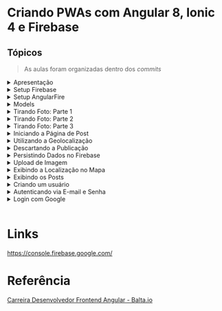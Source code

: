 # Criando PWAs com Angular 8, Ionic 4 e Firebase

## Tópicos

> As aulas foram organizadas dentro dos _commits_

<details><summary>Apresentação</summary>

<br>

</details>

<details><summary>Setup Firebase</summary>

<br>

https://console.firebase.google.com/

## Adicionar projeto

- Adicionar projeto **baltagram**
- Ativar o Google Analytics neste projeto? **Não**
- Criar projeto

## Web

- Registrar app **baltagram**
- Não configurar o **Firebase Hosting**
- Registrar app

```html
<script type="module">
  // Import the functions you need from the SDKs you need
  import { initializeApp } from "https://www.gstatic.com/firebasejs/9.6.10/firebase-app.js";
  // TODO: Add SDKs for Firebase products that you want to use
  // https://firebase.google.com/docs/web/setup#available-libraries

  // Your web app's Firebase configuration
  const firebaseConfig = {
    apiKey: "AIzaSyB97lNxa_8W6Ji4g6s_j8amt82WJQ5W6zw",
    authDomain: "baltagram-8998a.firebaseapp.com",
    projectId: "baltagram-8998a",
    storageBucket: "baltagram-8998a.appspot.com",
    messagingSenderId: "1032944191438",
    appId: "1:1032944191438:web:cd60510195eb9471980d9f",
  };

  // Initialize Firebase
  const app = initializeApp(firebaseConfig);
</script>
```

## Autenticação

Adicionar fornecedores

- Provedor nativo: E-mail/ senha > Ativar
- Outros provedores: Google > Ativar

## Database

Firestore Database

- Criar banco de dados
- Iniciar no modo teste

```json
rules_version = '2';
service cloud.firestore {
  match /databases/{database}/documents {
    match /{document=**} {
      allow read, write;
    }
  }
}
```

## Storage

```json
rules_version = '2';
service firebase.storage {
  match /b/{bucket}/o {
    match /{allPaths=**} {
      allow read, write;
    }
  }
}
```

- Publicar

</details>

<details><summary>Setup AngularFire</summary>

<br>

```ps
ionic start baltagram blank

npm install firebase @angular/fire --save
```

</details>

<details><summary>Models</summary>

<br>

</details>

<details><summary>Tirando Foto: Parte 1</summary>

<br>

```ps
ionic generate page pages/take-photo

ionic serve --lab
```

</details>

<details><summary>Tirando Foto: Parte 2</summary>

<br>

</details>

<details><summary>Tirando Foto: Parte 3</summary>

<br>

</details>

<details><summary>Iniciando a Página de Post</summary>

<br>

```ps
ionic generate page pages/post
```

</details>

<details><summary>Utilizando a Geolocalização</summary>

<br>

</details>

<details><summary>Descartando a Publicação</summary>

<br>

</details>

<details><summary>Persistindo Dados no Firebase</summary>

<br>

Após publicar verificar a coleção e o documento criado no console do Firebase

</details>

<details><summary>Upload de Imagem</summary>

<br>

Após publicar verificar a coleção e o documento persistidos no banco de dados, e a imagem carregada no Storage, a partir do console do Firebase

</details>

<details><summary>Exibindo a Localização no Mapa</summary>

<br>

```ps
ionic generate page pages/map
```

https://developers.google.com/maps/documentation/javascript/get-api-key?hl=en#key

Criar uma credencial
Habilitar **Maps Embed API**

</details>

<details><summary>Exibindo os Posts</summary>

<br>

- Incluir um post
- Adicionar um documento a partir do Firebase

```
description: "Teste"
image: https://via.placeholder.com/500
location: <vazio>
```

</details>

<details><summary>Criando um usuário</summary>

<br>

```ps
ionic generate page pages/login
ionic generate page pages/signup
```

Verificar o usuário criado na autenticação do Firebase após o cadastro com o provedor e-mail.

</details>

<details><summary>Autenticando via E-mail e Senha</summary>

<br>

</details>

<details><summary>Login com Google</summary>

<br>

</details>

<br>

# Links

https://console.firebase.google.com/

# Referência

[Carreira Desenvolvedor Frontend Angular - Balta.io](https://balta.io/carreiras/desenvolvedor-frontend-angular)
